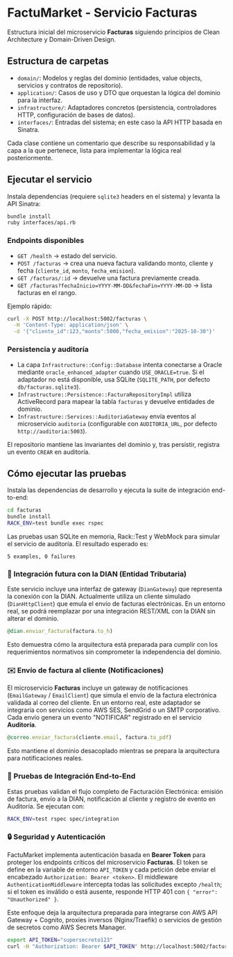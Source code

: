 # FactuMarket - Servicio Facturas

Estructura inicial del microservicio **Facturas** siguiendo principios de Clean Architecture y Domain-Driven Design.

## Estructura de carpetas

- `domain/`: Modelos y reglas del dominio (entidades, value objects, servicios y contratos de repositorio).
- `application/`: Casos de uso y DTO que orquestan la lógica del dominio para la interfaz.
- `infrastructure/`: Adaptadores concretos (persistencia, controladores HTTP, configuración de bases de datos).
- `interfaces/`: Entradas del sistema; en este caso la API HTTP basada en Sinatra.

Cada clase contiene un comentario que describe su responsabilidad y la capa a la que pertenece, lista para implementar la lógica real posteriormente.

## Ejecutar el servicio

Instala dependencias (requiere `sqlite3` headers en el sistema) y levanta la API Sinatra:

```bash
bundle install
ruby interfaces/api.rb
```

### Endpoints disponibles

- `GET /health` → estado del servicio.
- `POST /facturas` → crea una nueva factura validando monto, cliente y fecha (`cliente_id`, `monto`, `fecha_emision`).
- `GET /facturas/:id` → devuelve una factura previamente creada.
- `GET /facturas?fechaInicio=YYYY-MM-DD&fechaFin=YYYY-MM-DD` → lista facturas en el rango.

Ejemplo rápido:

```bash
curl -X POST http://localhost:5002/facturas \
  -H 'Content-Type: application/json' \
  -d '{"cliente_id":123,"monto":5000,"fecha_emision":"2025-10-30"}'
```

### Persistencia y auditoría

- La capa `Infrastructure::Config::Database` intenta conectarse a Oracle mediante `oracle_enhanced_adapter` cuando `USE_ORACLE=true`. Si el adaptador no está disponible, usa SQLite (`SQLITE_PATH`, por defecto `db/facturas.sqlite3`).
- `Infrastructure::Persistence::FacturaRepositoryImpl` utiliza ActiveRecord para mapear la tabla `facturas` y devuelve entidades de dominio.
- `Infrastructure::Services::AuditoriaGateway` envía eventos al microservicio `auditoria` (configurable con `AUDITORIA_URL`, por defecto `http://auditoria:5003`).

El repositorio mantiene las invariantes del dominio y, tras persistir, registra un evento `CREAR` en auditoría.

## Cómo ejecutar las pruebas

Instala las dependencias de desarrollo y ejecuta la suite de integración end-to-end:

```bash
cd facturas
bundle install
RACK_ENV=test bundle exec rspec
```

Las pruebas usan SQLite en memoria, Rack::Test y WebMock para simular el servicio de auditoría. El resultado esperado es:

```
5 examples, 0 failures
```

### 🧾 Integración futura con la DIAN (Entidad Tributaria)

Este servicio incluye una interfaz de gateway (`DianGateway`) que representa la conexión con la DIAN. Actualmente utiliza un cliente simulado (`DianHttpClient`) que emula el envío de facturas electrónicas. En un entorno real, se podrá reemplazar por una integración REST/XML con la DIAN sin alterar el dominio.

```ruby
@dian.enviar_factura(factura.to_h)
```

Esto demuestra cómo la arquitectura está preparada para cumplir con los requerimientos normativos sin comprometer la independencia del dominio.

### ✉️ Envío de factura al cliente (Notificaciones)

El microservicio **Facturas** incluye un gateway de notificaciones (`EmailGateway` / `EmailClient`) que simula el envío de la factura electrónica validada al correo del cliente. En un entorno real, este adaptador se integraría con servicios como AWS SES, SendGrid o un SMTP corporativo. Cada envío genera un evento "NOTIFICAR" registrado en el servicio **Auditoría**.

```ruby
@correo.enviar_factura(cliente.email, factura.to_pdf)
```

Esto mantiene el dominio desacoplado mientras se prepara la arquitectura para notificaciones reales.

### 🧪 Pruebas de Integración End-to-End

Estas pruebas validan el flujo completo de Facturación Electrónica: emisión de factura, envío a la DIAN, notificación al cliente y registro de evento en Auditoría. Se ejecutan con:

```bash
RACK_ENV=test rspec spec/integration
```

### 🔒 Seguridad y Autenticación

FactuMarket implementa autenticación basada en **Bearer Token** para proteger los endpoints críticos del microservicio **Facturas**. El token se define en la variable de entorno `API_TOKEN` y cada petición debe enviar el encabezado `Authorization: Bearer <token>`. El middleware `AuthenticationMiddleware` intercepta todas las solicitudes excepto `/health`; si el token es inválido o está ausente, responde HTTP 401 con `{ "error": "Unauthorized" }`.

Este enfoque deja la arquitectura preparada para integrarse con AWS API Gateway + Cognito, proxies inversos (Nginx/Traefik) o servicios de gestión de secretos como AWS Secrets Manager.

```bash
export API_TOKEN="supersecreto123"
curl -H "Authorization: Bearer $API_TOKEN" http://localhost:5002/facturas
```
